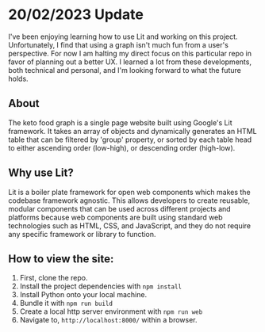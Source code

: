# 20/02/2023 Update
I've been enjoying learning how to use Lit and working on this project. Unfortunately, I find that using a graph isn't much fun from a user's perspective. For now I am halting my direct focus on this particular repo in favor of planning out a better UX. I learned a lot from these developments, both technical and personal, and I'm looking forward to what the future holds.

## About

The keto food graph is a single page website built using Google's Lit framework. It takes an array of objects and dynamically generates an HTML table that can be filtered by 'group' property, or sorted by each table head to either ascending order (low-high), or descending order (high-low).

## Why use Lit?

Lit is a boiler plate framework for open web components which makes the codebase framework agnostic. This allows developers to create reusable, modular components that can be used across different projects and platforms because web components are built using standard web technologies such as HTML, CSS, and JavaScript, and they do not require any specific framework or library to function.

## How to view the site:

1. First, clone the repo.
2. Install the project dependencies with ```npm install```
3. Install Python onto your local machine.
4. Bundle it with ```npm run build```
5. Create a local http server environment with ```npm run web```
6. Navigate to, ```http://localhost:8000/``` within a browser.
